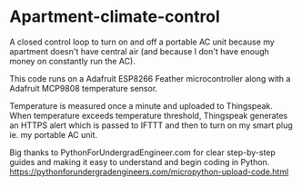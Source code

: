 # Apartment-climate-control

A closed control loop to turn on and off a portable AC unit because my apartment doesn't have central air (and because I don't have enough money on constantly run the AC).

This code runs on a Adafruit ESP8266 Feather microcontroller along with a Adafruit MCP9808 temperature sensor. 

Temperature is measured once a minute and uploaded to Thingspeak. When temperature exceeds temperature threshold, Thingspeak generates an HTTPS alert which is passed to IFTTT and then to turn on my smart plug ie. my portable AC unit.

Big thanks to PythonForUndergradEngineer.com for clear step-by-step guides and making it easy to understand and begin coding in Python. 
https://pythonforundergradengineers.com/micropython-upload-code.html
